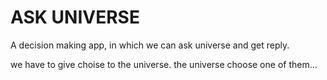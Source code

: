 
# ASK UNIVERSE

A decision making app, in which we can ask universe and get reply.

we have to give choise to the universe. the universe choose one of them...


